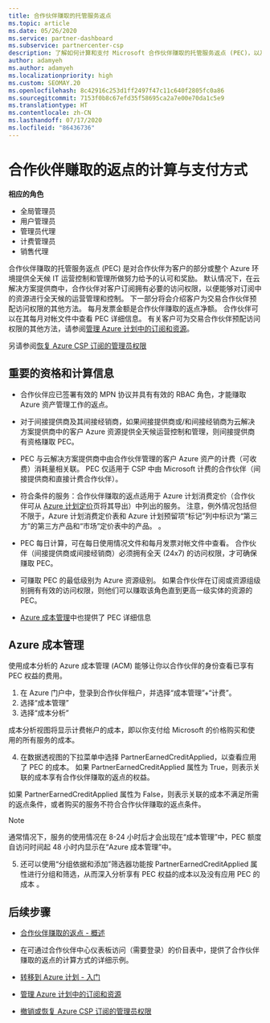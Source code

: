 ```yaml
---
title: 合作伙伴赚取的托管服务返点
ms.topic: article
ms.date: 05/26/2020
ms.service: partner-dashboard
ms.subservice: partnercenter-csp
description: 了解如何计算和支付 Microsoft 合作伙伴赚取的托管服务返点 (PEC)，以及如何确保你有资格赚取它们。
author: adamyeh
ms.author: adamyeh
ms.localizationpriority: high
ms.custom: SEOMAY.20
ms.openlocfilehash: 8c42916c253d1ff2497f47c11c640f2805fc0a86
ms.sourcegitcommit: 7153f0b8c67efd35f58695ca2a7e00e70da1c5e9
ms.translationtype: HT
ms.contentlocale: zh-CN
ms.lasthandoff: 07/17/2020
ms.locfileid: "86436736"
---
```

# <a name="how-the-partner-earned-credit-is-calculated-and-paid"></a>合作伙伴赚取的返点的计算与支付方式

**相应的角色**

- 全局管理员
- 用户管理员
- 管理员代理
- 计费管理员
- 销售代理

合作伙伴赚取的托管服务返点 (PEC) 是对合作伙伴为客户的部分或整个 Azure 环境提供全天候 IT 运营控制和管理所做努力给予的认可和奖励。 默认情况下，在云解决方案提供商中，合作伙伴对客户订阅拥有必要的访问权限，以便能够对订阅中的资源进行全天候的运营管理和控制。 下一部分将会介绍客户为交易合作伙伴预配访问权限的其他方法。 每月发票金额是合作伙伴赚取的返点净额。 合作伙伴可以在其每月对帐文件中查看 PEC 详细信息。 有关客户可为交易合作伙伴预配访问权限的其他方法，请参阅[管理 Azure 计划中的订阅和资源](azure-plan-manage.md)。

另请参阅[恢复 Azure CSP 订阅的管理员权限](revoke-reinstate-csp.md)

## <a name="important-eligibility-and-calculation-information"></a>重要的资格和计算信息

- 合作伙伴应已签署有效的 MPN 协议并具有有效的 RBAC 角色，才能赚取 Azure 资产管理工作的返点。 

- 对于间接提供商及其间接经销商，如果间接提供商或/和间接经销商为云解决方案提供商中的客户 Azure 资源提供全天候运营控制和管理，则间接提供商有资格赚取 PEC。

- PEC 与云解决方案提供商中由合作伙伴管理的客户 Azure 资产的计费（可收费）消耗量相关联。 PEC 仅适用于 CSP 中由 Microsoft 计费的合作伙伴（间接提供商和直接计费合作伙伴）。 

- 符合条件的服务：合作伙伴赚取的返点适用于 Azure 计划消费定价（合作伙伴可从 [Azure 计划定价](https://partner.microsoft.com/commerce/sales)页将其导出）中列出的服务。 注意，例外情况包括但不限于，Azure 计划消费定价表和 Azure 计划预留项“标记”列中标识为“第三方”的第三方产品和“市场”定价表中的产品。 。

- PEC 每日计算，可在每日使用情况文件和每月发票对帐文件中查看。 合作伙伴（间接提供商或间接经销商）必须拥有全天 (24x7) 的访问权限，才可确保赚取 PEC。  

- 可赚取 PEC 的最低级别为 Azure 资源级别。 如果合作伙伴在订阅或资源组级别拥有有效的访问权限，则他们可以赚取该角色直到更高一级实体的资源的 PEC。  

- [Azure 成本管理](https://go.microsoft.com/fwlink/?linkid=2106482)中也提供了 PEC 详细信息

## <a name="azure-cost-management"></a>Azure 成本管理

 使用成本分析的 Azure 成本管理 (ACM) 能够让你以合作伙伴的身份查看已享有 PEC 权益的费用。  

1. 在 Azure 门户中，登录到合作伙伴租户，并选择“成本管理”+“计费”。
2.  选择“成本管理”
3.  选择“成本分析”

成本分析视图将显示计费帐户的成本，即以你支付给 Microsoft 的价格购买和使用的所有服务的成本。

4.  在数据透视图的下拉菜单中选择 PartnerEarnedCreditApplied，以查看应用了 PEC 的成本。 如果 PartnerEarnedCreditApplied 属性为 True，则表示关联的成本享有合作伙伴赚取的返点的权益。 

如果 PartnerEarnedCreditApplied 属性为 False，则表示关联的成本不满足所需的返点条件，或者购买的服务不符合合作伙伴赚取的返点条件。

>[!NOTE] 
>通常情况下，服务的使用情况在 8-24 小时后才会出现在“成本管理”中，PEC 额度自访问时间起 48 小时内显示在“Azure 成本管理”中。

5. 还可以使用“分组依据和添加”筛选器功能按 PartnerEarnedCreditApplied 属性进行分组和筛选，从而深入分析享有 PEC 权益的成本以及没有应用 PEC 的成本 。

## <a name="next-steps"></a>后续步骤

- [合作伙伴赚取的返点 - 概述](partner-earned-credit.md)

- 在可通过合作伙伴中心仪表板访问（需要登录）的价目表中，提供了合作伙伴赚取的返点的计算方式的详细示例。

- [转移到 Azure 计划 - 入门](azure-plan-get-started.md)

- [管理 Azure 计划中的订阅和资源](azure-plan-manage.md)

- [撤销或恢复 Azure CSP 订阅的管理员权限](revoke-reinstate-csp.md)

